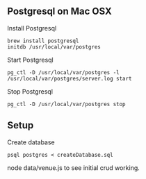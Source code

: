 Postgresql on Mac OSX
-----------------------

Install Postgresql

    brew install postgresql
    initdb /usr/local/var/postgres

Start Postgresql

    pg_ctl -D /usr/local/var/postgres -l /usr/local/var/postgres/server.log start
    
Stop Postgresql

    pg_ctl -D /usr/local/var/postgres stop

Setup
-----
    
Create database

    psql postgres < createDatabase.sql 
    
node data/venue.js to see initial crud working.
